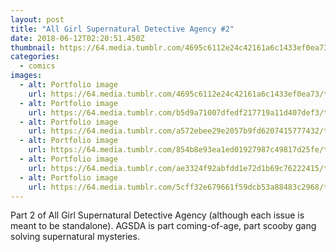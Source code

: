 ```yaml
---
layout: post
title: "All Girl Supernatural Detective Agency #2"
date: 2018-06-12T02:20:51.450Z
thumbnail: https://64.media.tumblr.com/4695c6112e24c42161a6c1433ef0ea73/tumblr_o7buomYCuw1ulbz82o1_1280.jpg
categories:
  - comics
images:
  - alt: Portfolio image
    url: https://64.media.tumblr.com/4695c6112e24c42161a6c1433ef0ea73/tumblr_o7buomYCuw1ulbz82o1_1280.jpg
  - alt: Portfolio image
    url: https://64.media.tumblr.com/b5d9a71007dfedf217719a11d407def3/tumblr_o7buq2MdyO1ulbz82o1_1280.png
  - alt: Portfolio image
    url: https://64.media.tumblr.com/a572ebee29e2057b9fd6207415777432/tumblr_o7qxxyr8sJ1ulbz82o1_1280.png
  - alt: Portfolio image
    url: https://64.media.tumblr.com/854b8e93ea1ed01927987c49817d25fe/tumblr_o7qxyqFJVr1ulbz82o1_1280.png
  - alt: Portfolio image
    url: https://64.media.tumblr.com/ae3324f92abfdd1e72d1b69c76222415/tumblr_o7qy2nNi091ulbz82o1_1280.png
  - alt: Portfolio image
    url: https://64.media.tumblr.com/5cff32e679661f59dcb53a88483c2968/tumblr_o9a6rcUIpP1ulbz82o1_1280.png
---
```

Part 2 of All Girl Supernatural Detective Agency (although each issue is meant to be standalone). AGSDA is part coming-of-age, part scooby gang solving supernatural mysteries.